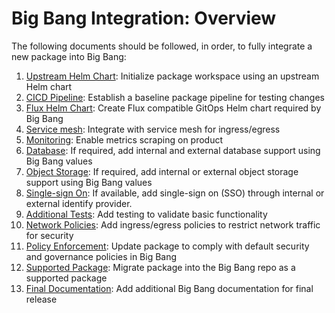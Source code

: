 # Big Bang Integration: Overview

The following documents should be followed, in order, to fully integrate a new package into Big Bang:

1. [Upstream Helm Chart](./package-integration/package-integration-upstream.md): Initialize package workspace using an upstream Helm chart
1. [CICD Pipeline](./package-integration/package-integration-pipeline.md): Establish a baseline package pipeline for testing changes
1. [Flux Helm Chart](./package-integration/package-integration-flux.md): Create Flux compatible GitOps Helm chart required by Big Bang
1. [Service mesh](./package-integration/package-integration-service-mesh.md): Integrate with service mesh for ingress/egress
1. [Monitoring](./package-integration/package-integration-monitoring.md): Enable metrics scraping on product
1. [Database](./package-integration/package-integration-database.md): If required, add internal and external database support using Big Bang values
1. [Object Storage](./package-integration/package-integration-storage.md): If required, add internal or external object storage support using Big Bang values
1. [Single-sign On](./package-integration/package-integration-sso.md): If available, add single-sign on (SSO) through internal or external identify provider.
1. [Additional Tests](./package-integration/package-integration-testing.md): Add testing to validate basic functionality
1. [Network Policies](./package-integration/package-integration-network-policies.md): Add ingress/egress policies to restrict network traffic for security
1. [Policy Enforcement](./package-integration/package-integration-policy-enforcement.md): Update package to comply with default security and governance policies in Big Bang
1. [Supported Package](./package-integration/package-integration-supported.md): Migrate package into the Big Bang repo as a supported package
1. [Final Documentation](./package-integration/package-integration-documentation.md): Add additional Big Bang documentation for final release
